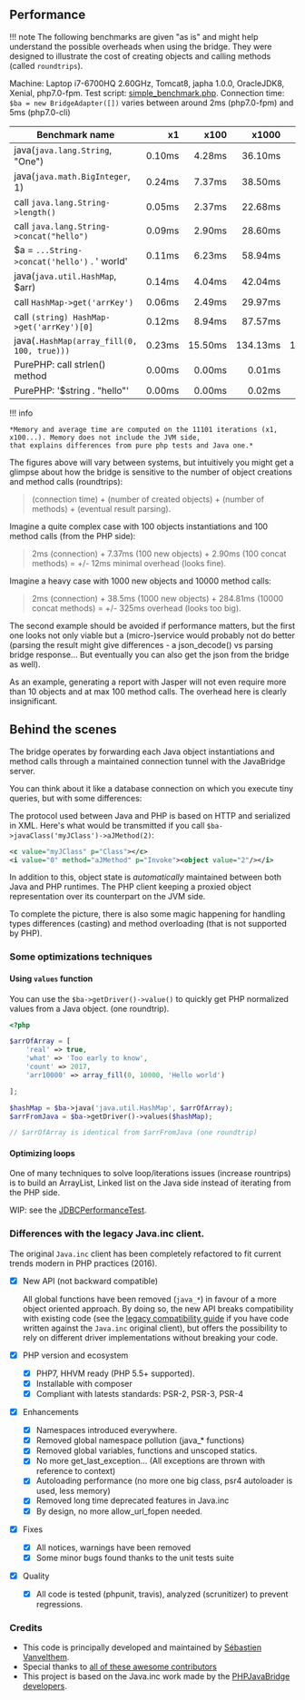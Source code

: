 
## Performance

!!! note
    The following benchmarks are given "as is" and might help understand
    the possible overheads when using the bridge. They were designed to illustrate the
    cost of creating objects and calling methods (called `roundtrips`).   

Machine: Laptop i7-6700HQ 2.60GHz, Tomcat8, japha 1.0.0, OracleJDK8, Xenial, php7.0-fpm. 
Test script: [simple_benchmark.php](https://github.com/belgattitude/soluble-japha/blob/master/test/bench/simple_benchmarks.php). 
Connection time: `$ba = new BridgeAdapter([])` varies between around 2ms (php7.0-fpm) and 5ms (php7.0-cli)

| Benchmark name |  x1 | x100 | x1000 | x10000 | Average | Memory |
|----| ----:|----:|----:|----:|-------:|----:| 
| java(`java.lang.String`, "One") | 0.10ms| 4.28ms| 36.10ms| 286.22ms|0.0294ms|12.37Kb|
| java(`java.math.BigInteger`, 1) | 0.24ms| 7.37ms| 38.50ms| 309.74ms|0.0321ms|12.29Kb|
| call `java.lang.String->length()` | 0.05ms| 2.37ms| 22.68ms| 219.08ms|0.0220ms|0.34Kb|
| call `java.lang.String->concat("hello")` | 0.09ms| 2.90ms| 28.60ms| 284.81ms|0.0285ms|2.09Kb|
| $a = `...String->concat('hello')` . ' world' | 0.11ms| 6.23ms| 58.94ms| 572.52ms|0.0575ms|0.42Kb|
| java(`java.util.HashMap`, $arr) | 0.14ms| 4.04ms| 42.04ms| 407.97ms|0.0409ms|67.12Kb|
| call `HashMap->get('arrKey')` | 0.06ms| 2.49ms| 29.97ms| 299.10ms|0.0299ms|0.33Kb|
| call `(string) HashMap->get('arrKey')[0]` | 0.12ms| 8.94ms| 87.57ms| 831.70ms|0.0836ms|0.34Kb|
| java(`.HashMap(array_fill(0, 100, true)))` | 0.23ms| 15.50ms| 134.13ms| 1,238.97ms|0.1251ms|1.48Kb|
| PurePHP: call strlen() method | 0.00ms| 0.00ms| 0.01ms| 0.08ms|0.0000ms|0.37Kb|
| PurePHP: '$string . "hello"'  | 0.00ms| 0.00ms| 0.02ms| 0.22ms|0.0000ms|120.37Kb|
    

!!! info

    *Memory and average time are computed on the 11101 iterations (x1, x100...). Memory does not include the JVM side,
    that explains differences from pure php tests and Java one.*      
    
The figures above will vary between systems, but intuitively you might get a glimpse about how
the bridge is sensitive to the number of object creations and method calls (roundtrips): 

> (connection time) + (number of created objects) + (number of methods) + (eventual result parsing).

Imagine a quite complex case with 100 objects instantiations and 100 method calls (from the PHP side):
 
> 2ms (connection) + 7.37ms (100 new objects) + 2.90ms (100 concat methods) = +/- 12ms minimal overhead (looks fine).   

Imagine a heavy case with 1000 new objects and 10000 method calls: 

> 2ms (connection) + 38.5ms (1000 new objects) + 284.81ms (10000 concat methods) = +/- 325ms overhead (looks too big).   

The second example should be avoided if performance matters, but the first one looks not
only viable but a (micro-)service would probably not do better (parsing the result
might give differences - a json_decode() vs parsing bridge response... But eventually you 
can also get the json from the bridge as well).

As an example, generating a report with Jasper will not even require more than 10 objects and
at max 100 method calls. The overhead here is clearly insignificant. 


## Behind the scenes
    

The bridge operates by forwarding each Java object instantiations and method calls 
through a maintained connection tunnel with the JavaBridge server. 

You can think about it like a database connection on which you execute tiny queries, but
with some differences: 

The protocol used between Java and PHP is based on HTTP and serialized in XML. 
Here's what would be transmitted if you call `$ba->javaClass('myJClass')->aJMethod(2)`:
    
```xml
<c value="myJClass" p="Class"></c>
<i value="0" method="aJMethod" p="Invoke"><object value="2"/></i>
```    

In addition to this, object state is *automatically* maintained between both Java and PHP runtimes.
The PHP client keeping a proxied object representation over its counterpart on the JVM side.
 
To complete the picture, there is also some magic happening for handling types differences (casting)
and method overloading (that is not supported by PHP). 


        

   
### Some optimizations techniques

#### Using `values` function

You can use the `$ba->getDriver()->value()` to quickly get PHP normalized values from a Java object. (one roundtrip).

```php
<?php

$arrOfArray = [
    'real' => true,
    'what' => 'Too early to know',
    'count' => 2017,
    'arr10000' => array_fill(0, 10000, 'Hello world')

];

$hashMap = $ba->java('java.util.HashMap', $arrOfArray);
$arrFromJava = $ba->getDriver()->values($hashMap);

// $arrOfArray is identical from $arrFromJava (one roundtrip) 
```

#### Optimizing loops

One of many techniques to solve loop/iterations issues (increase rountrips) is to build
an ArrayList, Linked list on the Java side instead of iterating from the PHP side.    

WIP: see the [JDBCPerformanceTest](https://github.com/belgattitude/soluble-japha/blob/master/test/src/SolubleTest/Japha/Db/JDBCPerformanceTest.php).


### Differences with the legacy Java.inc client.

The original `Java.inc` client has been completely refactored to fit current trends modern in PHP practices (2016).

- [x] New API (not backward compatible)

    All global functions have been removed (`java_*`) in favour of a more object oriented approach. 
    By doing so, the new API breaks compatibility with existing code (see the 
    [legacy compatibility guide](./pjb62_compatibility.md) if you have code written against 
    the `Java.inc` original client), but offers the possibility to rely on different driver implementations 
    without breaking your code.

- [x] PHP version and ecosystem

    - [x] PHP7, HHVM ready (PHP 5.5+ supported).
    - [x] Installable with composer
    - [x] Compliant with latests standards: PSR-2, PSR-3, PSR-4

- [x] Enhancements    
    
    - [x] Namespaces introduced everywhere. 
    - [x] Removed global namespace pollution (java_* functions)
    - [x] Removed global variables, functions and unscoped statics.
    - [x] No more get_last_exception... (All exceptions are thrown with reference to context)
    - [x] Autoloading performance (no more one big class, psr4 autoloader is used, less memory)
    - [x] Removed long time deprecated features in Java.inc
    - [x] By design, no more allow_url_fopen needed.
    
- [x] Fixes
    
    - [x] All notices, warnings have been removed
    - [x] Some minor bugs found thanks to the unit tests suite

- [x] Quality
   
    - [x] All code is tested (phpunit, travis), analyzed (scrunitizer) to prevent regressions.


### Credits

* This code is principally developed and maintained by [Sébastien Vanvelthem](https://github.com/belgattitude).
* Special thanks to [all of these awesome contributors](https://github.com/belgattitude/soluble-japha/network/members)
* This project is based on the Java.inc work made by the [PHPJavaBridge developers](http://php-java-bridge.sourceforge.net/pjb/contact.php#code_contrib). 
